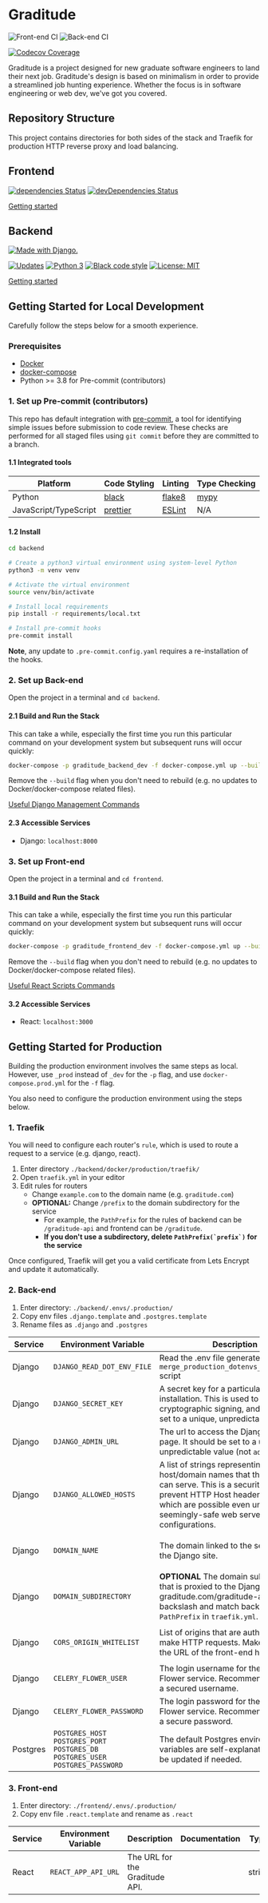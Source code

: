 # Graditude

![Front-end CI](https://github.com/tomvothecoder/graditude/workflows/Front-end%20CI/badge.svg)
![Back-end CI](https://github.com/tomvothecoder/graditude/workflows/Back-end%20CI/badge.svg)

[![Codecov Coverage](https://codecov.io/gh/tomvothecoder/graditude/branch/master/graph/badge.svg)](https://codecov.io/gh/tomvothecoder/graditude)

Graditude is a project designed for new graduate software engineers to land their next job. Graditude's design is based on minimalism in order to provide a streamlined job hunting experience. Whether the focus is in software engineering or web dev, we've got you covered.

## Repository Structure

This project contains directories for both sides of the stack and Traefik for production HTTP reverse proxy and load balancing.

## Frontend

[![dependencies Status](https://david-dm.org/tomvothecoder/graditude/status.svg?path=frontend)](https://david-dm.org/tomvothecoder/graditude?path=frontend)
[![devDependencies Status](https://david-dm.org/tomvothecoder/graditude/dev-status.svg?path=frontend)](https://david-dm.org/tomvothecoder/graditude?path=frontend&type=dev)

[Getting started](frontend/README.md)

## Backend

[![Made with Django.](https://www.djangoproject.com/m/img/badges/djangomade124x25.gif)](http://www.djangoproject.com)

[![Updates](https://pyup.io/repos/github/tomvothecoder/graditude/shield.svg)](https://pyup.io/repos/github/tomvothecoder/graditude/)
[![Python 3](https://pyup.io/repos/github/tomvothecoder/graditude/python-3-shield.svg)](https://pyup.io/repos/github/tomvothecoder/graditude/)
[![Black code style](https://img.shields.io/badge/code%20style-black-000000.svg)](https://github.com/ambv/black)
[![License: MIT](https://img.shields.io/badge/License-MIT-yellow.svg)](https://opensource.org/licenses/MIT)

[Getting started](backend/README.md)

## Getting Started for Local Development

Carefully follow the steps below for a smooth experience.

### Prerequisites

- [Docker](https://docs.docker.com/get-docker/)
- [docker-compose](https://docs.docker.com/compose/install/)
- Python >= 3.8 for Pre-commit (contributors)

### 1. Set up Pre-commit (contributors)

This repo has default integration with [pre-commit](https://pre-commit.com/), a tool for identifying simple issues before submission to code review. These checks are performed for all staged files using `git commit` before they are committed to a branch.

#### 1.1 Integrated tools

| Platform              | Code Styling                                     | Linting                                          | Type Checking                 |
| --------------------- | ------------------------------------------------ | ------------------------------------------------ | ----------------------------- |
| Python                | [black](https://black.readthedocs.io/en/stable/) | [flake8](https://github.com/PyCQA/flake8#flake8) | [mypy](http://mypy-lang.org/) |
| JavaScript/TypeScript | [prettier](https://prettier.io/)                 | [ESLint](https://eslint.org/)                    | N/A                           |

#### 1.2 Install

```bash
cd backend

# Create a python3 virtual environment using system-level Python
python3 -m venv venv

# Activate the virtual environment
source venv/bin/activate

# Install local requirements
pip install -r requirements/local.txt

# Install pre-commit hooks
pre-commit install
```

**Note**, any update to `.pre-commit.config.yaml` requires a re-installation of the hooks.

### 2. Set up Back-end

Open the project in a terminal and `cd backend`.

#### 2.1 Build and Run the Stack

This can take a while, especially the first time you run this particular command on your development system but subsequent runs will occur quickly:

```bash
docker-compose -p graditude_backend_dev -f docker-compose.yml up --build
```

Remove the `--build` flag when you don't need to rebuild (e.g. no updates to Docker/docker-compose related files).

[Useful Django Management Commands](backend/README.md)

#### 2.3 Accessible Services

- Django: `localhost:8000`

### 3. Set up Front-end

Open the project in a terminal and `cd frontend`.

#### 3.1 Build and Run the Stack

This can take a while, especially the first time you run this particular command on your development system but subsequent runs will occur quickly:

```bash
docker-compose -p graditude_frontend_dev -f docker-compose.yml up --build
```

Remove the `--build` flag when you don't need to rebuild (e.g. no updates to Docker/docker-compose related files).

[Useful React Scripts Commands](frontend/README.md)

#### 3.2 Accessible Services

- React: `localhost:3000`

## Getting Started for Production

Building the production environment involves the same steps as local. However, use `_prod` instead of `_dev` for the `-p` flag, and use `docker-compose.prod.yml` for the `-f` flag.

You also need to configure the production environment using the steps below.

### 1. Traefik

You will need to configure each router's `rule`, which is used to route a request to a service (e.g. django, react).

1. Enter directory `./backend/docker/production/traefik/`
2. Open `traefik.yml` in your editor
3. Edit rules for routers
   - Change `example.com` to the domain name (e.g. `graditude.com`)
   - **OPTIONAL:** Change `/prefix` to the domain subdirectory for the service
     - For example, the `PathPrefix` for the rules of backend can be `/graditude-api` and frontend can be `/graditude`.
     - **If you don't use a subdirectory, delete `` PathPrefix(`prefix`) `` for the service**

Once configured, Traefik will get you a valid certificate from Lets Encrypt and update it automatically.

### 2. Back-end

1. Enter directory: `./backend/.envs/.production/`
2. Copy env files `.django.template` and `.postgres.template`
3. Rename files as `.django` and `.postgres`

| Service  | Environment Variable                                                                               | Description                                                                                                                                                                                                                        | Documentation                                                                   | Type             | Example                                                                                                                  |
| -------- | -------------------------------------------------------------------------------------------------- | ---------------------------------------------------------------------------------------------------------------------------------------------------------------------------------------------------------------------------------- | ------------------------------------------------------------------------------- | ---------------- | ------------------------------------------------------------------------------------------------------------------------ |
| Django   | `DJANGO_READ_DOT_ENV_FILE`                                                                         | Read the .env file generated using `merge_production_dotenvs_in_dotenv.py` script                                                                                                                                                  |                                                                                 | boolean          | `DJANGO_READ_DOT_ENV=True`                                                                                               |
| Django   | `DJANGO_SECRET_KEY`                                                                                | A secret key for a particular Django installation. This is used to provide cryptographic signing, and should be set to a unique, unpredictable value.                                                                              | [Link](https://docs.djangoproject.com/en/3.0/ref/settings/#secret-key)          | string           | `DJANGO_SECRET_KEY=YAFKApvifkIFTw0DDNQQdHI34kyQdyWH89acWTogCfm4SGRz2x`                                                   |
| Django   | `DJANGO_ADMIN_URL`                                                                                 | The url to access the Django Admin page. It should be set to a unique, unpredictable value (not `admin/`).                                                                                                                         |                                                                                 | string           | `DJANGO_ADMIN_URL=11hxhSu03aSBTOZWCysDvSvcDfa16kFh/`                                                                     |
| Django   | `DJANGO_ALLOWED_HOSTS`                                                                             | A list of strings representing the host/domain names that this Django site can serve. This is a security measure to prevent HTTP Host header attacks, which are possible even under many seemingly-safe web server configurations. | [Link](https://docs.djangoproject.com/en/3.0/ref/settings/#allowed-hosts)       | array of strings | `DJANGO_ALLOWED_HOSTS=graditude.com`<br><br>Local environment:<br>`DJANGO_ALLOWED_HOSTS=localhost`                       |
| Django   | `DOMAIN_NAME`                                                                                      | The domain linked to the server hosting the Django site.                                                                                                                                                                           |                                                                                 | string           | `DOMAIN_NAME=graditude.com`<br><br>Local environment:<br>`DOMAIN_NAME=localhost`                                         |
| Django   | `DOMAIN_SUBDIRECTORY`                                                                              | **OPTIONAL** The domain subdirectory that is proxied to the Django site (e.g. graditude.com/graditude-api). Omit backslash and match backend rules' `PathPrefix` in `traefik.yml`.                                                 |                                                                                 | string           | `DOMAIN_SUBDIRECTORY=graditude-api`                                                                                      |
| Django   | `CORS_ORIGIN_WHITELIST`                                                                            | List of origins that are authorized to make HTTP requests. Make sure to add the URL of the front-end here.                                                                                                                         | [Link](https://github.com/adamchainz/django-cors-headers#cors_origin_whitelist) | array of strings | `CORS_ORIGIN_WHITELIST=https://graditude.com`<br><br>Local environment:<br>`CORS_ORIGIN_WHITELIST=http://localhost:3000` |
| Django   | `CELERY_FLOWER_USER`                                                                               | The login username for the Celery Flower service. Recommended to make a secured username.                                                                                                                                          |                                                                                 | string           | `CELERY_FLOWER_USER=IfVEHezeCxRGRiYSWjsxLfJylfVXuOaa`                                                                    |
| Django   | `CELERY_FLOWER_PASSWORD`                                                                           | The login password for the Celery Flower service. Recommended to make a secure password.                                                                                                                                           |                                                                                 | string           | `CELERY_FLOWER_PASSWORD=EwP2spXEEXcaXJkdqdvbWSDokkYW77SnEFItlkITmKuW0uROzXnX0rSwAgCEjl0P`                                |
| Postgres | `POSTGRES_HOST` <br> `POSTGRES_PORT`<br> `POSTGRES_DB`<br> `POSTGRES_USER`<br> `POSTGRES_PASSWORD` | The default Postgres environment variables are self-explanatory and can be updated if needed.                                                                                                                                      |                                                                                 | string           | N/A                                                                                                                      |

### 3. Front-end

1. Enter directory: `./frontend/.envs/.production/`
2. Copy env file `.react.template` and rename as `.react`

| Service | Environment Variable | Description                    | Documentation | Type   | Example                                                                                                               |
| ------- | -------------------- | ------------------------------ | ------------- | ------ | --------------------------------------------------------------------------------------------------------------------- |
| React   | `REACT_APP_API_URL`  | The URL for the Graditude API. |               | string | `REACT_APP_API_URL=https://api.graditude.com/`<br><br>Local environment:<br>`REACT_APP_API_URL=http://localhost:8000` |
